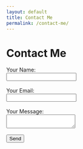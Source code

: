 ```yaml
---
layout: default
title: Contact Me
permalink: /contact-me/
---
```

  <div id="contact-me" class="tab active">
    <h1>Contact Me</h1>
    <form id="contact-form" action="https://formspree.io/f/mrbeznpg" method="POST">
        <label for="name">Your Name:</label><br>
        <input type="text" id="name" name="name" required><br><br>
        <label for="email">Your Email:</label><br>
        <input type="email" id="email" name="_replyto" required><br><br>
        <label for="message">Your Message:</label><br>
        <textarea id="message" name="message" required></textarea><br><br>
        <button type="submit">Send</button><br><br>
    </form>
  </div>
